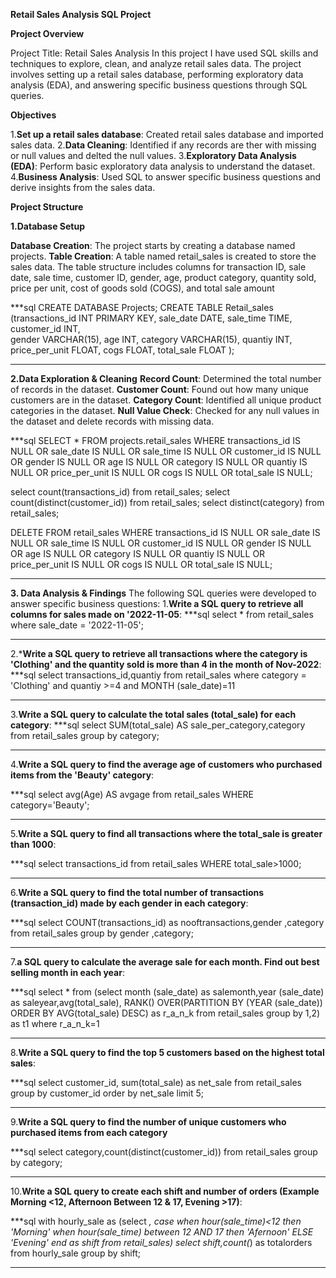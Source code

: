 **Retail Sales Analysis SQL Project**

**Project Overview**

Project Title: Retail Sales Analysis
In this project I have used SQL skills and techniques to explore, clean, and analyze retail sales data. The project involves setting up a retail sales database, performing exploratory data analysis (EDA), and answering specific business questions through SQL queries.

**Objectives**

1.**Set up a retail sales database**: Created retail sales database and imported sales data.
2.**Data Cleaning**: Identified if any records are ther with missing or null values and delted the null values.
3.**Exploratory Data Analysis (EDA)**: Perform basic exploratory data analysis to understand the dataset.
4.**Business Analysis**: Used SQL to answer specific business questions and derive insights from the sales data.

**Project Structure**

**1.Database Setup**

**Database Creation**: The project starts by creating a database named projects.
**Table Creation**: A table named retail_sales is created to store the sales data. The table structure includes columns for transaction ID, sale date, sale time, customer ID, gender, age, product category, quantity sold, price per unit, cost of goods sold (COGS), and total sale amount

***sql
CREATE DATABASE Projects;
CREATE TABLE Retail_sales
 (transactions_id	INT PRIMARY KEY,
 sale_date	DATE,
 sale_time	TIME,
 customer_id INT,	
 gender	VARCHAR(15),
 age	INT,
 category	VARCHAR(15),
 quantiy INT,	
 price_per_unit	FLOAT,
 cogs	FLOAT,
 total_sale FLOAT );
***

**2.Data Exploration & Cleaning**
**Record Count**: Determined the total number of records in the dataset.
**Customer Count**: Found out how many unique customers are in the dataset.
**Category Count**: Identified all unique product categories in the dataset.
**Null Value Check**: Checked for any null values in the dataset and delete records with missing data.

 ***sql
  SELECT * FROM projects.retail_sales
 WHERE transactions_id IS NULL
 OR
 sale_date IS NULL
 OR sale_time IS NULL
 OR customer_id IS NULL
 OR gender IS NULL
 OR age IS NULL 
 OR category IS NULL
 OR quantiy IS NULL
 OR price_per_unit IS NULL
 OR cogs IS NULL
 OR total_sale IS NULL;

 select count(transactions_id) from retail_sales;
 select count(distinct(customer_id)) from retail_sales;
 select distinct(category) from retail_sales;
 
  DELETE FROM retail_sales
 WHERE transactions_id IS NULL
 OR
 sale_date IS NULL
 OR sale_time IS NULL
 OR customer_id IS NULL
 OR gender IS NULL
 OR age IS NULL 
 OR category IS NULL
 OR quantiy IS NULL
 OR price_per_unit IS NULL
 OR cogs IS NULL
 OR total_sale IS NULL;
 ***

**3. Data Analysis & Findings**
The following SQL queries were developed to answer specific business questions:
1.**Write a SQL query to retrieve all columns for sales made on '2022-11-05**:
***sql
select * from retail_sales where sale_date = '2022-11-05';
***

2.***Write a SQL query to retrieve all transactions where the category is 'Clothing' and the quantity sold is more than 4 in the month of Nov-2022**:
***sql
 select transactions_id,quantiy from retail_sales where category = 'Clothing' and quantiy >=4 and MONTH (sale_date)=11
 ***
 
3.**Write a SQL query to calculate the total sales (total_sale) for each category**:
***sql
select SUM(total_sale) AS sale_per_category,category from retail_sales
group by category;
***

4.**Write a SQL query to find the average age of customers who purchased items from the 'Beauty' category**:

***sql
select avg(Age) AS avgage from retail_sales
WHERE category='Beauty';
***

5.**Write a SQL query to find all transactions where the total_sale is greater than 1000**:

***sql
select transactions_id from retail_sales
WHERE total_sale>1000;
***

6.**Write a SQL query to find the total number of transactions (transaction_id) made by each gender in each category**:

***sql
select COUNT(transactions_id) as nooftransactions,gender ,category from retail_sales
group by gender ,category;
***

7.**a SQL query to calculate the average sale for each month. Find out best selling month in each year**:

***sql
select * from (select month (sale_date) as salemonth,year (sale_date)  as saleyear,avg(total_sale),
RANK() OVER(PARTITION BY (YEAR (sale_date)) ORDER BY AVG(total_sale) DESC) as r_a_n_k
from retail_sales 
group by 1,2) as t1
where r_a_n_k=1
***

8.**Write a SQL query to find the top 5 customers based on the highest total sales**:

***sql 
select customer_id, sum(total_sale) as net_sale
from retail_sales
group by customer_id
order by net_sale
limit 5;
***
9.**Write a SQL query to find the number of unique customers who purchased items from each category**

***sql
select category,count(distinct(customer_id))
from retail_sales
group by category;
***

10.**Write a SQL query to create each shift and number of orders (Example Morning <12, Afternoon Between 12 & 17, Evening >17)**:

***sql
with hourly_sale as 
(select *,
case when hour(sale_time)<12 then 'Morning'
       when hour(sale_time) between 12 AND 17 then 'Afernoon'
	ELSE 'Evening'
    end as shift
from retail_sales)
select shift,count(*) as totalorders from hourly_sale
group by shift;
***
